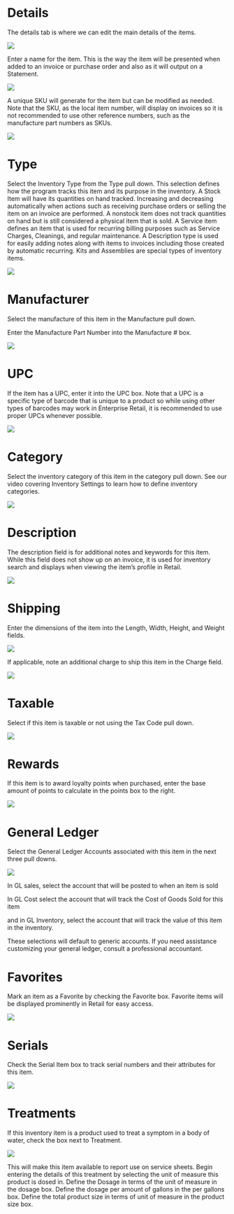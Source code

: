 # Details

The details tab is where we can edit the main details of the items.

![](https://cdn.realsgii2.dev/wise-software-docs/image_10.734e5aec.png)

Enter a name for the item. This is the way the item will be presented when added to an invoice or purchase order and also as it will output on a Statement.

![](https://cdn.realsgii2.dev/wise-software-docs/image_11.685bfced.png)

A unique SKU will generate for the item but can be modified as needed. Note that the SKU, as the local item number, will display on invoices so it is not recommended to use other reference numbers, such as the manufacture part numbers as SKUs.

![](https://cdn.realsgii2.dev/wise-software-docs/image_12.26668737.png)

# Type

Select the Inventory Type from the Type pull down. This selection defines how the program tracks this item and its purpose in the inventory. A Stock Item will have its quantities on hand tracked. Increasing and decreasing automatically when actions such as receiving purchase orders or selling the item on an invoice are performed. A nonstock item does not track quantities on hand but is still considered a physical item that is sold. A Service item defines an item that is used for recurring billing purposes such as Service Charges, Cleanings, and regular maintenance. A Description type is used for easily adding notes along with items to invoices including those created by automatic recurring. Kits and Assemblies are special types of inventory items.

![](https://cdn.realsgii2.dev/wise-software-docs/image_13.858d2ce4.png)

# Manufacturer
Select the manufacture of this item in the Manufacture pull down.

Enter the Manufacture Part Number into the Manufacture # box.

![](https://cdn.realsgii2.dev/wise-software-docs/image_14.2b601741.png)

# UPC

If the item has a UPC, enter it into the UPC box. Note that a UPC is a specific type of barcode that is unique to a product so while using other types of barcodes may work in Enterprise Retail, it is recommended to use proper UPCs whenever possible.

![](https://cdn.realsgii2.dev/wise-software-docs/image_15.496da1b6.png)

# Category

Select the inventory category of this item in the category pull down. See our video covering Inventory Settings to learn how to define inventory categories.

![](https://cdn.realsgii2.dev/wise-software-docs/image_16.c2315c6c.png)

# Description

The description field is for additional notes and keywords for this item. While this field does not show up on an invoice, it is used for inventory search and displays when viewing the item’s profile in Retail.

![](https://cdn.realsgii2.dev/wise-software-docs/image_17.5a356a1b.png)

# Shipping

Enter the dimensions of the item into the Length, Width, Height, and Weight fields.

![](https://cdn.realsgii2.dev/wise-software-docs/image_18.f7536a79.png)

If applicable, note an additional charge to ship this item in the Charge field.

![](https://cdn.realsgii2.dev/wise-software-docs/image_19.3da1e805.png)

# Taxable

Select if this item is taxable or not using the Tax Code pull down.

![](https://cdn.realsgii2.dev/wise-software-docs/image_20.6ce8e1d9.png)

# Rewards

If this item is to award loyalty points when purchased, enter the base amount of points to calculate in the points box to the right.

![](https://cdn.realsgii2.dev/wise-software-docs/image_21.44079faa.png)

# General Ledger

Select the General Ledger Accounts associated with this item in the next three pull downs.

![](https://cdn.realsgii2.dev/wise-software-docs/image_22.05ef182f.png)

In GL sales, select the account that will be posted to when an item is sold

In GL Cost select the account that will track the Cost of Goods Sold for this item

and in GL Inventory, select the account that will track the value of this item in the inventory.

These selections will default to generic accounts. If you need assistance customizing your general ledger, consult a professional accountant.

# Favorites

Mark an item as a Favorite by checking the Favorite box. Favorite items will be displayed prominently in Retail for easy access.

![](https://cdn.realsgii2.dev/wise-software-docs/image_23.7c15cdec.png)

# Serials

Check the Serial Item box to track serial numbers and their attributes for this item.

![](https://cdn.realsgii2.dev/wise-software-docs/image_24.07d791dd.png)

# Treatments

If this inventory item is a product used to treat a symptom in a body of water, check the box next to Treatment.

![](https://cdn.realsgii2.dev/wise-software-docs/image_25.4bcbc596.png)

This will make this item available to report use on service sheets. Begin entering the details of this treatment by selecting the unit of measure this product is dosed in. Define the Dosage in terms of the unit of measure in the dosage box. Define the dosage per amount of gallons in the per gallons box. Define the total product size in terms of unit of measure in the product size box.

